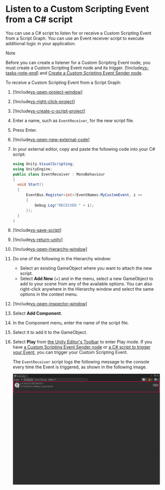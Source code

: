 # Listen to a Custom Scripting Event from a C# script

You can use a C# script to listen for or receive a Custom Scripting Event from a Script Graph. You can use an Event receiver script to execute additional logic in your application. 

> [!NOTE]
> Before you can create a listener for a Custom Scripting Event node, you must create a Custom Scripting Event node and its trigger. [!include[vs-tasks-note-end](./snippets/custom-events/vs-tasks-note-end.md)] and [Create a Custom Scripting Event Sender node](vs-create-own-custom-event-send-node.md).


To receive a Custom Scripting Event from a Script Graph: 

1. [!include[vs-open-project-window](./snippets/vs-open-project-window.md)]
 
1. [!include[vs-right-click-project](./snippets/custom-events/vs-right-click-project.md)]

1. [!include[vs-create-c-script-project](./snippets/vs-create-c-script-project.md)]

1. Enter a name, such as `EventReceiver`, for the new script file.

1. Press Enter. 

1. [!include[vs-open-new-external-code](./snippets/vs-open-new-external-code.md)] 

1. In your external editor, copy and paste the following code into your C# script: 

    ```csharp
    using Unity.VisualScripting;
   using UnityEngine;
   public class EventReceiver : MonoBehaviour
   {
      void Start()
      {
          EventBus.Register<int>(EventNames.MyCustomEvent, i =>
          {
              Debug.Log("RECEIVED " + i);
          });
      }
   }
    ```
1. [!include[vs-save-script](./snippets/vs-save-script.md)] 

1. [!include[vs-return-unity](./snippets/vs-return-unity.md)]

1. [!include[vs-open-hierarchy-window](./snippets/vs-open-hierarchy-window.md)]

1. Do one of the following in the Hierarchy window:
    - Select an existing GameObject where you want to attach the new script.
    - Select **Add New** (+) and in the menu, select a new GameObject to add to your scene from any of the available options. You can also right-click anywhere in the Hierarchy window and select the same options in the context menu.

1. [!include[vs-open-inspector-window](./snippets/vs-open-inspector-window.md)]

1. Select **Add Component**.

1. In the Component menu, enter the name of the script file. 

1. Select it to add it to the GameObject.

1. Select **Play** from [the Unity Editor's Toolbar](https://docs.unity3d.com/Manual/Toolbar.html) to enter Play mode. If you have [a Custom Scripting Event Sender node](vs-create-own-custom-event-send-node.md) or [a C# script to trigger your Event](vs-create-own-custom-event-node-trigger-code.md), you can trigger your Custom Scripting Event.

   The `EventReceiver` script logs the following message to the console every time the Event is triggered, as shown in the following image. 

   ![An image of the Console window. The Console contains a "RECEIVED 1" message from the EventReceiver script.](images/vs-custom-event-receiver-debug-log.png)
 




